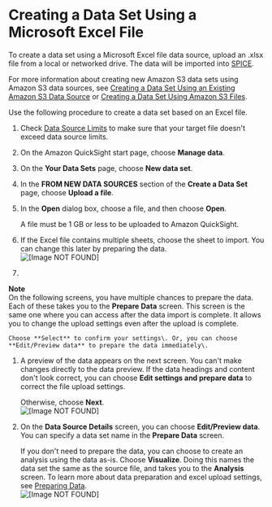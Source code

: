 # Creating a Data Set Using a Microsoft Excel File<a name="create-a-data-set-excel"></a>

To create a data set using a Microsoft Excel file data source, upload an \.xlsx file from a local or networked drive\. The data will be imported into [SPICE](welcome.md#spice)\.

 For more information about creating new Amazon S3 data sets using Amazon S3 data sources, see [Creating a Data Set Using an Existing Amazon S3 Data Source](create-a-data-set-existing.md#create-a-data-set-existing-s3) or [Creating a Data Set Using Amazon S3 Files](create-a-data-set-s3.md)\. 

Use the following procedure to create a data set based on an Excel file\. 

1. Check [Data Source Limits](data-source-limits.md) to make sure that your target file doesn't exceed data source limits\.

1. On the Amazon QuickSight start page, choose **Manage data**\.

1. On the **Your Data Sets** page, choose **New data set**\.

1. In the **FROM NEW DATA SOURCES** section of the **Create a Data Set** page, choose **Upload a file**\.

1. In the **Open** dialog box, choose a file, and then choose **Open**\.

   A file must be 1 GB or less to be uploaded to Amazon QuickSight\.

1. If the Excel file contains multiple sheets, choose the sheet to import\. You can change this later by preparing the data\.   
![\[Image NOT FOUND\]](http://docs.aws.amazon.com/quicksight/latest/user/images/choose-sheet.png)

1. 
**Note**  
On the following screens, you have multiple chances to prepare the data\. Each of these takes you to the **Prepare Data** screen\. This screen is the same one where you can access after the data import is complete\. It allows you to change the upload settings even after the upload is complete\.

    Choose **Select** to confirm your settings\. Or, you can choose **Edit/Preview data** to prepare the data immediately\.

1. A preview of the data appears on the next screen\. You can't make changes directly to the data preview\. If the data headings and content don't look correct, you can choose **Edit settings and prepare data** to correct the file upload settings\. 

   Otherwise, choose **Next**\.  
![\[Image NOT FOUND\]](http://docs.aws.amazon.com/quicksight/latest/user/images/correct-settings.png)

1. On the **Data Source Details** screen, you can choose **Edit/Preview data**\. You can specify a data set name in the **Prepare Data** screen\. 

    If you don't need to prepare the data, you can choose to create an analysis using the data as\-is\. Choose **Visualize**\. Doing this names the data set the same as the source file, and takes you to the **Analysis** screen\. To learn more about data preparation and excel upload settings, see [Preparing Data](preparing-data.md)\.  
![\[Image NOT FOUND\]](http://docs.aws.amazon.com/quicksight/latest/user/images/finish-excel.png)